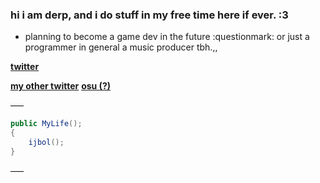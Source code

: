 ### hi i am derp, and i do stuff in my free time here if ever. :3

- planning to become a game dev in the future :questionmark: or just a programmer in general a music producer tbh.,,

[**twitter**](https://x.com/iid3rp)

[**my other twitter**](https://x.com/derp1000000)
[**osu (?)**](https://osu.ppy.sh/users/iid3rp)

–––
```csharp
public MyLife();
{
    ijbol();
}
```
–––

<!--
**How do you edit stuff here?**
-->
